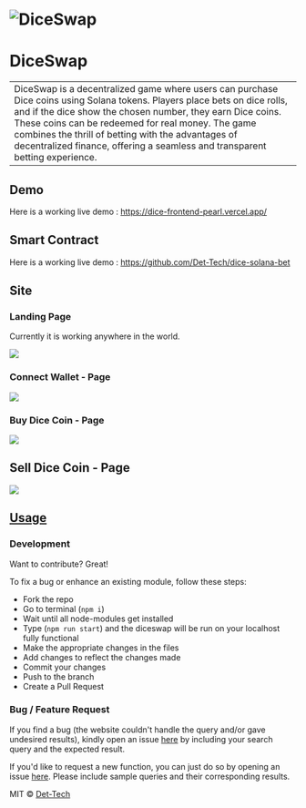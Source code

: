 # ![DiceSwap](https://i.ibb.co/Fh8DfJc/demo-landing.jpg)
# DiceSwap
<table>
<tr>
<td>
  DiceSwap is a decentralized game where users can purchase Dice coins using Solana tokens. Players place bets on dice rolls, and if the dice show the chosen number, they earn Dice coins. These coins can be redeemed for real money. The game combines the thrill of betting with the advantages of decentralized finance, offering a seamless and transparent betting experience.
</td>
</tr>
</table>


## Demo
Here is a working live demo :  https://dice-frontend-pearl.vercel.app/

## Smart Contract
Here is a working live demo :  https://github.com/Det-Tech/dice-solana-bet

## Site

### Landing Page
Currently it is working anywhere in the world.

![](https://i.ibb.co/Fh8DfJc/demo-landing.jpg)

### Connect Wallet - Page
![](https://i.ibb.co/g6GbWVv/connect-wallet-page.jpg)

### Buy Dice Coin - Page
![](https://i.ibb.co/gD9rq3t/buy-dice-coin.jpg)

## Sell Dice Coin - Page

![](https://i.ibb.co/hym4TDd/withdraw-sol-coin.jpg)




## [Usage](https://dice-frontend-pearl.vercel.app/) 

### Development
Want to contribute? Great!

To fix a bug or enhance an existing module, follow these steps:

- Fork the repo
- Go to terminal (`npm i`)
- Wait until all node-modules get installed
- Type (`npm run start`) and the diceswap will be run on your localhost fully functional
- Make the appropriate changes in the files
- Add changes to reflect the changes made
- Commit your changes
- Push to the branch
- Create a Pull Request 

### Bug / Feature Request

If you find a bug (the website couldn't handle the query and/or gave undesired results), kindly open an issue [here](https://github.com/Det-Tech/dice-frontend/issues/new) by including your search query and the expected result.

If you'd like to request a new function, you can just do so by opening an issue [here](https://github.com/Det-Tech/dice-frontend/issues/new). Please include sample queries and their corresponding results.


MIT © [Det-Tech](https://t.me/BkingTechPrince)

